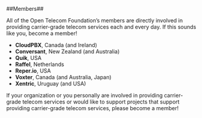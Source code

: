 ##Members##

All of the Open Telecom Foundation’s members are directly involved in providing carrier-grade telecom services each and every day. If this sounds like you, become a member!

* **CloudPBX**, Canada (and Ireland)
* **Conversant**, New Zealand (and Australia)
* **Quik**, USA
* **Raffel**, Netherlands
* **Reper.io**, USA
* **Voxter**, Canada (and Australia, Japan)
* **Xentric**, Uruguay (and USA)

If your organization or you personally are involved in providing carrier-grade telecom services or would like to support projects that support providing carrier-grade telecom services, please become a member!


